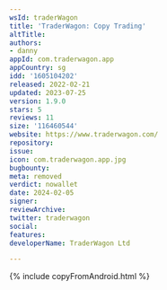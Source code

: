 ```yaml
---
wsId: traderWagon
title: 'TraderWagon: Copy Trading'
altTitle: 
authors:
- danny
appId: com.traderwagon.app
appCountry: sg
idd: '1605104202'
released: 2022-02-21
updated: 2023-07-25
version: 1.9.0
stars: 5
reviews: 11
size: '116460544'
website: https://www.traderwagon.com/
repository: 
issue: 
icon: com.traderwagon.app.jpg
bugbounty: 
meta: removed
verdict: nowallet
date: 2024-02-05
signer: 
reviewArchive: 
twitter: traderwagon
social: 
features: 
developerName: TraderWagon Ltd

---
```


{% include copyFromAndroid.html %}


